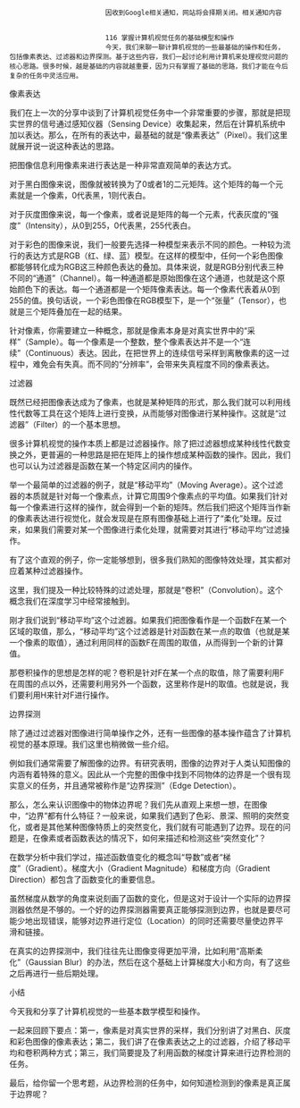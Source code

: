 
                            
                            因收到Google相关通知，网站将会择期关闭。相关通知内容
                            
                            
                            116 掌握计算机视觉任务的基础模型和操作
                            今天，我们来聊一聊计算机视觉的一些最基础的操作和任务，包括像素表达、过滤器和边界探测。基于这些内容，我们一起讨论利用计算机来处理视觉问题的核心思路。很多时候，越是基础的内容就越重要，因为只有掌握了基础的思路，我们才能在今后复杂的任务中灵活应用。

像素表达

我们在上一次的分享中谈到了计算机视觉任务中一个非常重要的步骤，那就是把现实世界的信号通过感知仪器（Sensing Device）收集起来，然后在计算机系统中加以表达。那么，在所有的表达中，最基础的就是“像素表达”（Pixel）。我们这里就展开说一说这种表达的思路。

把图像信息利用像素来进行表达是一种非常直观简单的表达方式。

对于黑白图像来说，图像就被转换为了0或者1的二元矩阵。这个矩阵的每一个元素就是一个像素，0代表黑，1则代表白。

对于灰度图像来说，每一个像素，或者说是矩阵的每一个元素，代表灰度的“强度”（Intensity），从0到255，0代表黑，255代表白。

对于彩色的图像来说，我们一般要先选择一种模型来表示不同的颜色。一种较为流行的表达方式是RGB（红、绿、蓝）模型。在这样的模型中，任何一个彩色图像都能够转化成为RGB这三种颜色表达的叠加。具体来说，就是RGB分别代表三种不同的“通道”（Channel）。每一种通道都是原始图像在这个通道，也就是这个原始颜色下的表达。每一个通道都是一个矩阵像素表达。每一个像素代表着从0到255的值。换句话说，一个彩色图像在RGB模型下，是一个“张量”（Tensor），也就是三个矩阵叠加在一起的结果。

针对像素，你需要建立一种概念，那就是像素本身是对真实世界中的“采样”（Sample）。每一个像素是一个整数，整个像素表达并不是一个“连续”（Continuous）表达。因此，在把世界上的连续信号采样到离散像素的这一过程中，难免会有失真。而不同的“分辨率”，会带来失真程度不同的像素表达。

过滤器

既然已经把图像表达成为了像素，也就是某种矩阵的形式，那么我们就可以利用线性代数等工具在这个矩阵上进行变换，从而能够对图像进行某种操作。这就是“过滤器”（Filter）的一个基本思想。

很多计算机视觉的操作本质上都是过滤器操作。除了把过滤器想成某种线性代数变换之外，更普遍的一种思路是把在矩阵上的操作想成某种函数的操作。因此，我们也可以认为过滤器是函数在某一个特定区间内的操作。

举一个最简单的过滤器的例子，就是“移动平均”（Moving Average）。这个过滤器的本质就是针对每一个像素点，计算它周围9个像素点的平均值。如果我们针对每一个像素进行这样的操作，就会得到一个新的矩阵。然后我们把这个矩阵当作新的像素表达进行视觉化，就会发现是在原有图像基础上进行了“柔化”处理。反过来，如果我们需要对某一个图像进行柔化处理，就需要对其进行“移动平均”过滤操作。

有了这个直观的例子，你一定能够想到，很多我们熟知的图像特效处理，其实都对应着某种过滤器操作。

这里，我们提及一种比较特殊的过滤处理，那就是“卷积”（Convolution）。这个概念我们在深度学习中经常接触到。

刚才我们说到“移动平均”这个过滤器。如果我们把图像看作是一个函数F在某一个区域的取值，那么，“移动平均”这个过滤器是针对函数在某一点的取值（也就是某一个像素的取值），通过利用同样的函数F在周围的取值，从而得到一个新的计算值。

那卷积操作的思想是怎样的呢？卷积是针对F在某一个点的取值，除了需要利用F在周围的点以外，还需要利用另外一个函数，这里称作是H的取值。也就是说，我们要利用H来针对F进行操作。

边界探测

除了通过过滤器对图像进行简单操作之外，还有一些图像的基本操作蕴含了计算机视觉的基本原理。我们这里也稍微做一些介绍。

例如我们通常需要了解图像的边界。有研究表明，图像的边界对于人类认知图像的内涵有着特殊的意义。因此从一个完整的图像中找到不同物体的边界是一个很有现实意义的任务，并且通常被称作是“边界探测”（Edge Detection）。

那么，怎么来认识图像中的物体边界呢？我们先从直观上来想一想，在图像中，“边界”都有什么特征？一般来说，如果我们遇到了色彩、景深、照明的突然变化，或者是其他某种图像特质上的突然变化，我们就有可能遇到了边界。现在的问题是，在像素或者函数表达的情况下，如何来描述和检测这些“突然变化”？

在数学分析中我们学过，描述函数值变化的概念叫“导数”或者“梯度”（Gradient）。梯度大小（Gradient Magnitude）和梯度方向（Gradient Direction）都包含了函数变化的重要信息。

虽然梯度从数学的角度来说刻画了函数的变化，但是这对于设计一个实际的边界探测器依然是不够的。一个好的边界探测器需要真正能够探测到边界，也就是要尽可能少地出现错误，能够对边界进行定位（Location）的同时还需要尽量使边界平滑和链接。

在真实的边界探测中，我们往往先让图像变得更加平滑，比如利用“高斯柔化”（Gaussian Blur）的办法，然后在这个基础上计算梯度大小和方向，有了这些之后再进行一些后期处理。

小结

今天我和分享了计算机视觉的一些基本数学模型和操作。

一起来回顾下要点：第一，像素是对真实世界的采样，我们分别讲了对黑白、灰度和彩色图像的像素表达；第二，我们讲了在像素表达之上的过滤器，介绍了移动平均和卷积两种方式；第三，我们简要提及了利用函数的梯度计算来进行边界检测的任务。

最后，给你留一个思考题，从边界检测的任务中，如何知道检测到的像素是真正属于边界呢？

                        
                        
                            